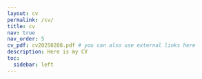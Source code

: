 ```yaml
---
layout: cv
permalink: /cv/
title: cv
nav: true
nav_order: 5
cv_pdf: cv20250208.pdf # you can also use external links here
description: Here is my CV
toc:
  sidebar: left
---
```

